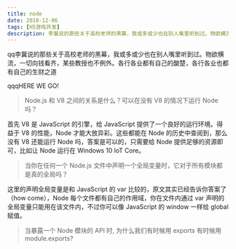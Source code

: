 ```yaml
---
title: node
date: 2018-12-06
tags: [H5游戏开发]
description: 李冀说的那些关于高校老师的黑幕，我或多或少也在别人嘴里听到过。物欲横流，一切向钱看齐，某些教授也不例外。各行各业都有自己的酸楚，各行各业也都有自己的生财之道
---
```


qq李冀说的那些关于高校老师的黑幕，我或多或少也在别人嘴里听到过。物欲横流，一切向钱看齐，某些教授也不例外。各行各业都有自己的酸楚，各行各业也都有自己的生财之道

<!-- more -->

qqqHERE WE GO!<br>

> Node.js 和 V8 之间的关系是什么？可以在没有 V8 的情况下运行 Node 吗？

首先 V8 是 JavaScript 的引擎，给 JavaScript 提供了一个良好的运行环境。得益于 V8 的性能，Node 才能大放异彩。这些都能在 Node 的历史中查阅到，那么没有 V8 还能运行 Node 吗，答案是可以的，只需要给 Node 提供足够的资源即可，比如让 Node 运行在 Windows 10 IoT Core。<br>

> 当你在任何一个 Node.js 文件中声明一个全局变量时，它对于所有模块都是真的全局吗？

这里的声明全局变量是和 JavaScript 的 var 比较的，原文其实已经告诉你答案了（how come），Node 每个文件都有自己的作用域，你在文件内通过 var 声明的全局变量只能用在该文件内，不过你可以像 JavaScript 的 window 一样给 global 赋值。<br>

> 当暴露一个 Node 模块的 API 时, 为什么我们有时候用 exports 有时候用 module.exports?